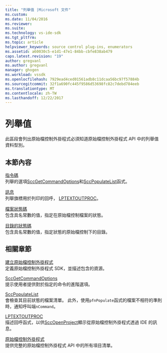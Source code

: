 ```yaml
---
title: "列舉值 |Microsoft 文件"
ms.custom: 
ms.date: 11/04/2016
ms.reviewer: 
ms.suite: 
ms.technology: vs-ide-sdk
ms.tgt_pltfrm: 
ms.topic: article
helpviewer_keywords: source control plug-ins, enumerators
ms.assetid: a60030c5-e1d1-47e1-84bb-cbfe838ab479
caps.latest.revision: "19"
author: gregvanl
ms.author: gregvanl
manager: ghogen
ms.workload: vssdk
ms.openlocfilehash: 7929ead4ced01561adb8c11dcaa56bc97f57884b
ms.sourcegitcommit: 32f1a690fc445f9586d53698fc82c7debd784eeb
ms.translationtype: MT
ms.contentlocale: zh-TW
ms.lasthandoff: 12/22/2017
---
```

# <a name="enumerators"></a>列舉值
此區段會列出原始檔控制外掛程式必須知道原始檔控制外掛程式 API 中的列舉值資料型別。  
  
## <a name="in-this-section"></a>本節內容  
 [指令碼](../extensibility/command-code-enumerator.md)  
 列舉的選項[SccGetCommandOptions](../extensibility/sccgetcommandoptions-function.md)和[SccPopulateList](../extensibility/sccpopulatelist-function.md)函式。  
  
 [訊息](../extensibility/message-enumerator.md)  
 列舉旗標用於列印的回呼， [LPTEXTOUTPROC](../extensibility/lptextoutproc.md)。  
  
 [檔案狀態碼](../extensibility/file-status-code-enumerator.md)  
 包含具名常數的值，指定在原始檔控制檔案的狀態。  
  
 [目錄的狀態碼](../extensibility/directory-status-code-enumerator.md)  
 包含具名常數的值，指定狀態的原始檔控制下的目錄。  
  
## <a name="related-sections"></a>相關章節  
 [建立原始檔控制外掛程式](../extensibility/internals/creating-a-source-control-plug-in.md)  
 定義原始檔控制外掛程式 SDK，並描述包含的資源。  
  
 [SccGetCommandOptions](../extensibility/sccgetcommandoptions-function.md)  
 提示使用者提供對於指定的命令的進階選項。  
  
 [SccPopulateList](../extensibility/sccpopulatelist-function.md)  
 會檢查其目前狀態的檔案清單。 此外，使用`pfnPopulate`函式的檔案不相符的準則時，通知呼叫端`nCommand`。  
  
 [LPTEXTOUTPROC](../extensibility/lptextoutproc.md)  
 描述回呼函式，以供[SccOpenProject](../extensibility/sccopenproject-function.md)顯示從原始檔控制外掛程式透過 IDE 的訊息。  
  
 [原始檔控制外掛程式](../extensibility/source-control-plug-ins.md)  
 提供完整的原始檔控制外掛程式 API 中的所有項目清單。